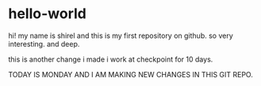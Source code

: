 # hello-world

hi!
my name is shirel and this is my first repository on github.
so very interesting. and deep.

this is another change i made
i work at checkpoint for 10 days.


TODAY IS MONDAY AND I AM MAKING NEW CHANGES IN THIS GIT REPO.
